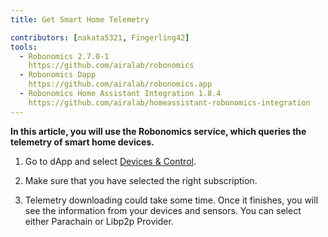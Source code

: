 ```yaml
---
title: Get Smart Home Telemetry

contributors: [nakata5321, Fingerling42]
tools:   
  - Robonomics 2.7.0-1
    https://github.com/airalab/robonomics
  - Robonomics Dapp 
    https://github.com/airalab/robonomics.app
  - Robonomics Home Assistant Integration 1.8.4
    https://github.com/airalab/homeassistant-robonomics-integration
---
```


**In this article, you will use the Robonomics service, which queries the telemetry of smart home devices.**

<robo-wiki-video autoplay loop controls :videos="[{src: 'https://ipfs.living/ipfs/Qmev1RwhsHNA7bvkNCMnpWKzTU7qKSJPBxbjTCJGpWcQUx', type:'mp4'}]" />

1. Go to dApp and select [Devices & Control](https://robonomics.app/#/telemetry).

2. Make sure that you have selected the right subscription.

3. Telemetry downloading could take some time. Once it finishes, you will see the information from your devices and sensors. You can select either Parachain or Libp2p Provider.
